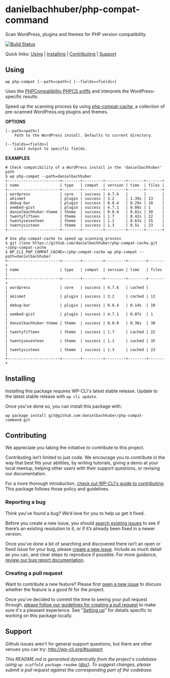 danielbachhuber/php-compat-command
==================================

Scan WordPress, plugins and themes for PHP version compatibility.

[![Build Status](https://travis-ci.org/danielbachhuber/php-compat-command.svg?branch=master)](https://travis-ci.org/danielbachhuber/php-compat-command)

Quick links: [Using](#using) | [Installing](#installing) | [Contributing](#contributing) | [Support](#support)

## Using

~~~
wp php-compat [--path=<path>] [--fields=<fields>]
~~~

Uses the [PHPCompatibility PHPCS sniffs](https://github.com/wimg/PHPCompatibility)
and interprets the WordPress-specific results.

Speed up the scanning process by using [php-compat-cache](https://github.com/danielbachhuber/php-compat-cache), a collection of pre-scanned WordPress.org
plugins and themes.

**OPTIONS**

	[--path=<path>]
		Path to the WordPress install. Defaults to current directory.

	[--fields=<fields>]
		Limit output to specific fields.

**EXAMPLES**

    # Check compatibility of a WordPress install in the 'danielbachhuber' path
    $ wp php-compat --path=danielbachhuber
    +-----------------------+--------+---------+---------+-------+-------+
    | name                  | type   | compat  | version | time  | files |
    +-----------------------+--------+---------+---------+-------+-------+
    | wordpress             | core   | success | 4.7.6   |       |       |
    | akismet               | plugin | success | 3.2     | 1.39s | 13    |
    | debug-bar             | plugin | success | 0.8.4   | 0.29s | 10    |
    | oembed-gist           | plugin | success | 4.7.1   | 0.08s | 1     |
    | danielbachhuber-theme | theme  | success | 0.0.0   | 0.81s | 30    |
    | twentyfifteen         | theme  | success | 1.7     | 0.42s | 22    |
    | twentyseventeen       | theme  | success | 1.1     | 0.63s | 35    |
    | twentysixteen         | theme  | success | 1.3     | 0.5s  | 23    |
    +-----------------------+--------+---------+---------+-------+-------+

    # Use php-compat-cache to speed up scanning process
    $ git clone https://github.com/danielbachhuber/php-compat-cache.git ~/php-compat-cache
    $ WP_CLI_PHP_COMPAT_CACHE=~/php-compat-cache wp php-compat --path=danielbachhuber
    +-----------------------+--------+---------+---------+--------+-------+
    | name                  | type   | compat  | version | time   | files |
    +-----------------------+--------+---------+---------+--------+-------+
    | wordpress             | core   | success | 4.7.6   | cached |       |
    | akismet               | plugin | success | 3.2     | cached | 13    |
    | debug-bar             | plugin | success | 0.8.4   | 0.14s  | 10    |
    | oembed-gist           | plugin | success | 4.7.1   | 0.07s  | 1     |
    | danielbachhuber-theme | theme  | success | 0.0.0   | 0.36s  | 30    |
    | twentyfifteen         | theme  | success | 1.7     | cached | 22    |
    | twentyseventeen       | theme  | success | 1.1     | cached | 35    |
    | twentysixteen         | theme  | success | 1.3     | cached | 23    |
    +-----------------------+--------+---------+---------+--------+-------+

## Installing

Installing this package requires WP-CLI's latest stable release. Update to the latest stable release with `wp cli update`.

Once you've done so, you can install this package with:

    wp package install git@github.com:danielbachhuber/php-compat-command.git

## Contributing

We appreciate you taking the initiative to contribute to this project.

Contributing isn’t limited to just code. We encourage you to contribute in the way that best fits your abilities, by writing tutorials, giving a demo at your local meetup, helping other users with their support questions, or revising our documentation.

For a more thorough introduction, [check out WP-CLI's guide to contributing](https://make.wordpress.org/cli/handbook/contributing/). This package follows those policy and guidelines.

### Reporting a bug

Think you’ve found a bug? We’d love for you to help us get it fixed.

Before you create a new issue, you should [search existing issues](https://github.com/danielbachhuber/php-compat-command/issues?q=label%3Abug%20) to see if there’s an existing resolution to it, or if it’s already been fixed in a newer version.

Once you’ve done a bit of searching and discovered there isn’t an open or fixed issue for your bug, please [create a new issue](https://github.com/danielbachhuber/php-compat-command/issues/new). Include as much detail as you can, and clear steps to reproduce if possible. For more guidance, [review our bug report documentation](https://make.wordpress.org/cli/handbook/bug-reports/).

### Creating a pull request

Want to contribute a new feature? Please first [open a new issue](https://github.com/danielbachhuber/php-compat-command/issues/new) to discuss whether the feature is a good fit for the project.

Once you've decided to commit the time to seeing your pull request through, [please follow our guidelines for creating a pull request](https://make.wordpress.org/cli/handbook/pull-requests/) to make sure it's a pleasant experience. See "[Setting up](https://make.wordpress.org/cli/handbook/pull-requests/#setting-up)" for details specific to working on this package locally.

## Support

Github issues aren't for general support questions, but there are other venues you can try: http://wp-cli.org/#support


*This README.md is generated dynamically from the project's codebase using `wp scaffold package-readme` ([doc](https://github.com/wp-cli/scaffold-package-command#wp-scaffold-package-readme)). To suggest changes, please submit a pull request against the corresponding part of the codebase.*
